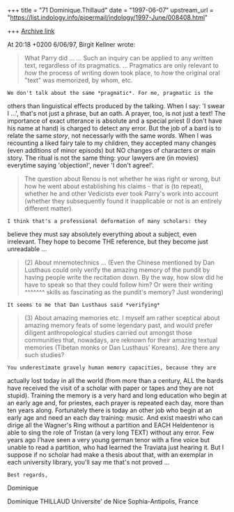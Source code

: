 +++
title = "71 Dominique.Thillaud"
date = "1997-06-07"
upstream_url = "https://list.indology.info/pipermail/indology/1997-June/008408.html"

+++
[Archive link](https://list.indology.info/pipermail/indology/1997-June/008408.html)

At 20:18 +0200 6/06/97, Birgit Kellner wrote:

>What Parry did ...
>... Such an inquiry can be applied to any written text, regardless of its
>pragmatics.
>... Pragmatics are only relevant to *how* the
>process of writing down took place, to *how* the original oral "text"
>was memorized, by whom, etc.

	We don't talk about the same *pragmatic*. For me, pragmatic is the
others than linguistical effects produced by the talking. When I say: 'I
swear I ...', that's not just a phrase, but an oath. A prayer, too, is not
just a text!
	The importance of exact utterance is absolute and a special priest
(I don't have his name at hand) is charged to detect any error.
	But the job of a bard is to relate the same *story*, not necessarly
with the same *words*. When I was recounting a liked fairy tale to my
children, they accepted many changes (even additions of minor episods) but
NO changes of characters or main story.
	The ritual is not the same thing: your lawyers are (in movies)
everytime saying 'objection!', never 'I don't agree!'.

>The question about Renou is not whether he was right or wrong, but how
>he went about establishing his claims - that is (to repeat), whether he
>and other Vedicists ever took Parry's work into account (whether they
>subsequently found it inapplicable or not is an entirely different
>matter).

	I think that's a professional deformation of many scholars: they
believe they must say absolutely everything about a subject, even
irrelevant. They hope to become THE reference, but they become just
unreadable ...

>(2) About mnemotechnics ...
>(Even the Chinese mentioned
>by Dan Lusthaus could only verify the amazing memory of the pundit by
>having people write the recitation down. By the way, how slow did he
>have to speak so that they could follow him? Or were their writing
                                                            ^^^^^^^
>skills as fascinating as the pundit's memory? Just wondering)

	It seems to me that Dan Lusthaus said *verifying*

>(3) About amazing memories etc.
>I myself am rather sceptical about amazing memory feats of
>some legendary past, and would prefer diligent anthropological studies
>carried out amongst those communities that, nowadays, are reknown for
>their amazing textual memories (Tibetan monks or Dan Lusthaus' Koreans).
>Are there any such studies?

	You underestimate gravely human memory capacities, because they are
actually lost today in all the world (from more than a century, ALL the
bards have received the visit of a scholar with paper or tapes and they are
not stupid). Training the memory is a very hard and long education who
begin at an early age and, for priestes, each prayer is repeated each day,
more than ten years along. Fortunately there is today an other job who
begin at an early age and need an each day training: music. And exist
maestri who can dirige all the Wagner's Ring without a partition and EACH
Heldentenor is able to sing the role of Tristan (a very long TEXT) without
any error. Few years ago I'have seen a very young german tenor with a fine
voice but unable to read a partition, who had learned the Traviata just
hearing it.
	But I suppose if no scholar had make a thesis about that, with an
exemplar in each university library, you'll say me that's not proved ...

	Best regards,
Dominique

Dominique THILLAUD
Universite' de Nice Sophia-Antipolis, France






